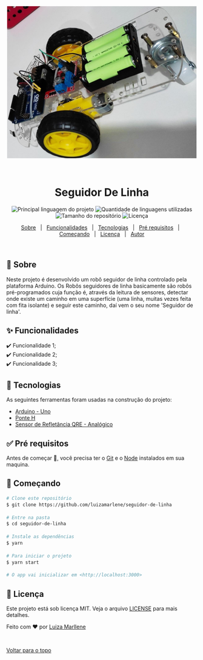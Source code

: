<div align="center" id="top"> 
  <img src="./src/img/seguidor_de_linha.jpeg" alt="Seguidor De Linha" width="500px"/>

  &#xa0;

  <!-- <a href="https://seguidordelinha.netlify.com">Demo</a> -->
</div>

<h1 align="center">Seguidor De Linha</h1>

<p align="center">
  <img alt="Principal linguagem do projeto" src="https://img.shields.io/github/languages/top/luizamarlene/seguidor-de-linha?color=56BEB8">

  <img alt="Quantidade de linguagens utilizadas" src="https://img.shields.io/github/languages/count/luizamarlene/seguidor-de-linha?color=56BEB8">

  <img alt="Tamanho do repositório" src="https://img.shields.io/github/repo-size/luizamarlene/seguidor-de-linha?color=56BEB8">

  <img alt="Licença" src="https://img.shields.io/github/license/luizamarlene/seguidor-de-linha?color=56BEB8">

  <!-- <img alt="Github issues" src="https://img.shields.io/github/issues/luizamarlene/seguidor-de-linha?color=56BEB8" /> -->

  <!-- <img alt="Github forks" src="https://img.shields.io/github/forks/luizamarlene/seguidor-de-linha?color=56BEB8" /> -->

  <!-- <img alt="Github stars" src="https://img.shields.io/github/stars/luizamarlene/seguidor-de-linha?color=56BEB8" /> -->
</p>

<!-- Status -->

<!-- <h4 align="center"> 
	🚧  Seguidor De Linha 🚀 Em construção...  🚧
</h4> 

<hr> -->

<p align="center">
  <a href="#dart-sobre">Sobre</a> &#xa0; | &#xa0; 
  <a href="#sparkles-funcionalidades">Funcionalidades</a> &#xa0; | &#xa0;
  <a href="#rocket-tecnologias">Tecnologias</a> &#xa0; | &#xa0;
  <a href="#white_check_mark-pré-requisitos">Pré requisitos</a> &#xa0; | &#xa0;
  <a href="#checkered_flag-começando">Começando</a> &#xa0; | &#xa0;
  <a href="#memo-licença">Licença</a> &#xa0; | &#xa0;
  <a href="https://github.com/luizamarlene" target="_blank">Autor</a>
</p>

<br>

## :dart: Sobre ##

Neste projeto é desenvolvido um robô seguidor de linha controlado pela plataforma Arduino. Os Robôs seguidores de linha basicamente são robôs pré-programados cuja função é, através da leitura de sensores, detectar onde existe um caminho em uma superfície (uma linha, muitas vezes feita com fita isolante) e seguir este caminho, daí vem o seu nome 'Seguidor de linha'.

## :sparkles: Funcionalidades ##

:heavy_check_mark: Funcionalidade 1;\
:heavy_check_mark: Funcionalidade 2;\
:heavy_check_mark: Funcionalidade 3;

## :rocket: Tecnologias ##

As seguintes ferramentas foram usadas na construção do projeto:

- [Arduino - Uno](https://www.arduino.cc/en/software)
- [Ponte H](https://www.filipeflop.com/produto/driver-motor-ponte-h-l298n/)
- [Sensor de Refletância QRE - Analógico](https://www.robocore.net/sensor-robo/sensor-de-linha-qre-analogico)

## :white_check_mark: Pré requisitos ##

Antes de começar :checkered_flag:, você precisa ter o [Git](https://git-scm.com) e o [Node](https://nodejs.org/en/) instalados em sua maquina.

## :checkered_flag: Começando ##

```bash
# Clone este repositório
$ git clone https://github.com/luizamarlene/seguidor-de-linha

# Entre na pasta
$ cd seguidor-de-linha

# Instale as dependências
$ yarn

# Para iniciar o projeto
$ yarn start

# O app vai inicializar em <http://localhost:3000>
```

## :memo: Licença ##

Este projeto está sob licença MIT. Veja o arquivo [LICENSE](LICENSE.md) para mais detalhes.


Feito com :heart: por <a href="https://github.com/luizamarlene" target="_blank">Luiza Marllene</a>

&#xa0;

<a href="#top">Voltar para o topo</a>
